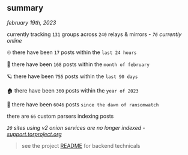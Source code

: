 
## summary
_february 19th, 2023_

currently tracking `131` groups across `240` relays & mirrors - _`76` currently online_

⏲ there have been `17` posts within the `last 24 hours`

🦈 there have been `168` posts within the `month of february`

🪐 there have been `755` posts within the `last 90 days`

🏚 there have been `360` posts within the `year of 2023`

🦕 there have been `6046` posts `since the dawn of ransomwatch`

there are `66` custom parsers indexing posts

_`20` sites using v2 onion services are no longer indexed - [support.torproject.org](https://support.torproject.org/onionservices/v2-deprecation/)_

> see the project [README](https://github.com/joshhighet/ransomwatch#ransomwatch--) for backend technicals
